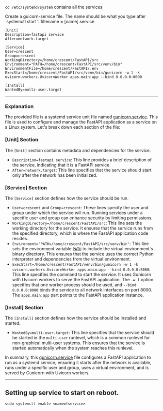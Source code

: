 
`cd /etc/systemd/system` contains all the services

Create a guicorn-service file.
The name should be what you type after `systemctl start <name>'.
filtename = [name].service



```
[Unit]
Description=fastapi service
After=network.target

[Service]
User=crescent
Group=crescent
WorkingDirectory=/home/crescent/FastAPI/src
Environment="PATH=/home/crescent/FastAPI/src/venv/bin"
EnvironmentFile=/home/crescent/FastAPI/.env
ExecStart=/home/crescent/FastAPI/src/venv/bin/gunicorn -w 1 -k uvicorn.workers.UvicornWorker apps.main:app --bind 0.0.0.0:8000

[Install]
WantedBy=multi-user.target

```

-----------------------------------------------------------------------------------------------------------------------------------------
### Explanation
The provided file is a systemd service unit file named [gunicorn.service](vscode-file://vscode-app/c:/Users/cresc/AppData/Local/Programs/Microsoft%20VS%20Code/resources/app/out/vs/code/electron-sandbox/workbench/workbench.esm.html). This file is used to configure and manage the FastAPI application as a service on a Linux system. Let's break down each section of the file:

### [Unit] Section

The `[Unit]` section contains metadata and dependencies for the service.

- `Description=fastapi service`: This line provides a brief description of the service, indicating that it is a FastAPI service.
- `After=network.target`: This line specifies that the service should start only after the network has been initialized.

### [Service] Section

The `[Service]` section defines how the service should be run.

- `User=crescent` and `Group=crescent`: These lines specify the user and group under which the service will run. Running services under a specific user and group can enhance security by limiting permissions.
- `WorkingDirectory=/home/crescent/FastAPI/src`: This line sets the working directory for the service. It ensures that the service runs from the specified directory, which is where the FastAPI application code resides.
- `Environment="PATH=/home/crescent/FastAPI/src/venv/bin"`: This line sets the environment variable [`PATH`](vscode-file://vscode-app/c:/Users/cresc/AppData/Local/Programs/Microsoft%20VS%20Code/resources/app/out/vs/code/electron-sandbox/workbench/workbench.esm.html) to include the virtual environment's binary directory. This ensures that the service uses the correct Python interpreter and dependencies from the virtual environment.
- `ExecStart=/home/crescent/FastAPI/venv/bin/gunicorn -w 1 -k uvicorn.workers.UvicornWorker apps.main:app --bind 0.0.0.0:8000`: This line specifies the command to start the service. It uses Gunicorn with Uvicorn workers to serve the FastAPI application. The `-w 1` option specifies that one worker process should be used, and `--bind 0.0.0.0:8000` binds the service to all network interfaces on port 8000. The `apps.main:app` part points to the FastAPI application instance.

### [Install] Section

The `[Install]` section defines how the service should be installed and started.

- `WantedBy=multi-user.target`: This line specifies that the service should be started in the `multi-user` runlevel, which is a common runlevel for non-graphical multi-user systems. This ensures that the service is started automatically when the system reaches this runlevel.

In summary, this [gunicorn.service](vscode-file://vscode-app/c:/Users/cresc/AppData/Local/Programs/Microsoft%20VS%20Code/resources/app/out/vs/code/electron-sandbox/workbench/workbench.esm.html) file configures a FastAPI application to run as a systemd service, ensuring it starts after the network is available, runs under a specific user and group, uses a virtual environment, and is served by Gunicorn with Uvicorn workers.

-----------------------------------------------------------------------------------------------------------------------------------------

## Setting up service to start on reboot.

`sudo systemctl enable <nameofservice>`

